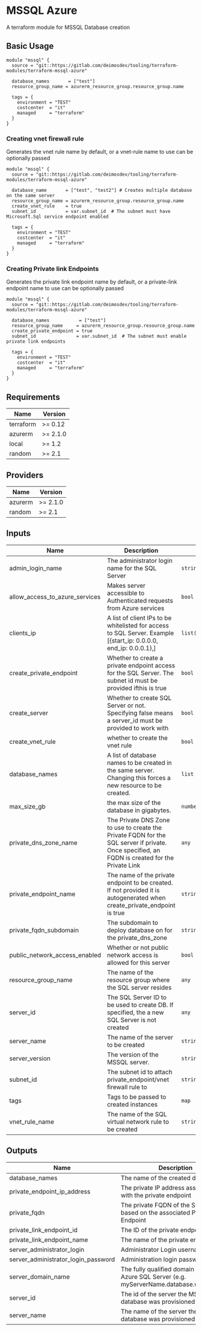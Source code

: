 # MSSQL Azure
A terraform module  for MSSQL Database creation


## Basic Usage

```hcl
module "mssql" {
  source = "git::https://gitlab.com/deimosdev/tooling/terraform-modules/terraform-mssql-azure"

  database_names       = ["test"]
  resource_group_name = azurerm_resource_group.resource_group.name

  tags = {
    environment = "TEST"
    costcenter  = "it"
    managed     = "terraform"
  }
}
```

### Creating vnet firewall rule
Generates the vnet rule name by default, or a vnet-rule name to use can be optionally passed

```hcl
module "mssql" {
  source = "git::https://gitlab.com/deimosdev/tooling/terraform-modules/terraform-mssql-azure"

  database_name       = ["test", "test2"] # Creates multiple database on the same server
  resource_group_name = azurerm_resource_group.resource_group.name
  create_vnet_rule    = true
  subnet_id           = var.subnet_id  # The subnet must have Microsoft.Sql service endpoint enabled

  tags = {
    environment = "TEST"
    costcenter  = "it"
    managed     = "terraform"
  }
}
```

### Creating Private link Endpoints
Generates the private link endpoint name by default, or a private-link endpoint name to use can be optionally passed

```hcl
module "mssql" {
  source = "git::https://gitlab.com/deimosdev/tooling/terraform-modules/terraform-mssql-azure"

  database_names           = ["test"]
  resource_group_name     = azurerm_resource_group.resource_group.name
  create_private_endpoint = true
  subnet_id               = var.subnet_id  # The subnet must enable private link endpoints

  tags = {
    environment = "TEST"
    costcenter  = "it"
    managed     = "terraform"
  }
}
```

## Requirements

| Name | Version |
|------|---------|
| terraform | >= 0.12 |
| azurerm | >= 2.1.0 |
| local | >= 1.2 |
| random | >= 2.1 |

## Providers

| Name | Version |
|------|---------|
| azurerm | >= 2.1.0 |
| random | >= 2.1 |

## Inputs

| Name | Description | Type | Default | Required |
|------|-------------|------|---------|:--------:|
| admin\_login\_name | The administrator login name for the SQL Server | `string` | `""` | no |
| allow\_access\_to\_azure\_services | Makes server accessible to Authenticated requests from Azure services | `bool` | `false` | no |
| clients\_ip | A list of client IPs to be whitelisted for access to SQL Server. Example [{start\_ip: 0.0.0.0, end\_ip: 0.0.0.1},] | `list(map(string))` | `[]` | no |
| create\_private\_endpoint | Whether to create a private endpoint access for the SQL Server. The subnet id must be provided ifthis is true | `bool` | `false` | no |
| create\_server | Whether to create SQL Server or not. Specifying false means a server\_id must be provided to work with | `bool` | `true` | no |
| create\_vnet\_rule | whether to create the vnet rule | `bool` | `false` | no |
| database\_names | A list of database names to be created in the same server.  Changing this forces a new resource to be created. | `list` | `[]` | no |
| max\_size\_gb | the max size of the database in gigabytes. | `number` | `20` | no |
| private\_dns\_zone\_name | The Private DNS Zone to use to create the Private FQDN for the SQL server if private. Once specified, an FQDN is created for the Private Link | `any` | `null` | no |
| private\_endpoint\_name | The name of the private endpoint to be created. If not provided it is autogenerated when create\_private\_endpoint is true | `string` | `""` | no |
| private\_fqdn\_subdomain | The subdomain to deploy database on for the private\_dns\_zone | `string` | `".database"` | no |
| public\_network\_access\_enabled | Whether or not public network access is allowed for this server | `bool` | `false` | no |
| resource\_group\_name | The name of the resource group where the SQL server resides | `any` | n/a | yes |
| server\_id | The SQL Server ID to be used to create DB. If specified, the a new SQL Server is not created | `any` | `null` | no |
| server\_name | The name of the server to be created | `string` | `""` | no |
| server\_version | The version of the MSSQL server. | `string` | `"12.0"` | no |
| subnet\_id | The subnet id to attach private\_endpoint/vnet firewall rule to | `string` | `""` | no |
| tags | Tags to be passed to created instances | `map` | `{}` | no |
| vnet\_rule\_name | The name of the SQL virtual network rule to be created | `string` | `""` | no |

## Outputs

| Name | Description |
|------|-------------|
| database\_names | The name of the created database |
| private\_endpoint\_ip\_address | The private IP address associated with the private endpoint |
| private\_fqdn | The private FQDN of the SQL Server based on the associated Private Endpoint |
| private\_link\_endpoint\_id | The ID of the private endpoint |
| private\_link\_endpoint\_name | The name of the private endpoint |
| server\_administrator\_login | Administrator Login username |
| server\_administrator\_login\_password | Administration login password |
| server\_domain\_name | The fully qualified domain name of the Azure SQL Server (e.g. myServerName.database.windows.net |
| server\_id | The id of the server the MSSQL database was provisioned on |
| server\_name | The name of the server the MSSQL database was provisioned on |
